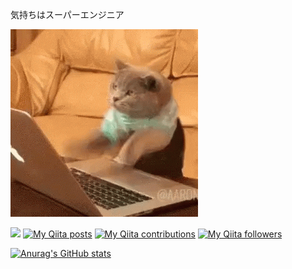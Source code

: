 気持ちはスーパーエンジニア

![demo](images/01.gif)

![](https://komarev.com/ghpvc/?username=starswirl&color=blue)
[![My Qiita posts](https://qiita-badge.apiapi.app/s/starswirl_k/posts.svg)](http://qiita.com/starswirl_k)
[![My Qiita contributions](https://qiita-badge.apiapi.app/s/starswirl_k/contributions.svg)](http://qiita.com/starswirl_k)
[![My Qiita followers](https://qiita-badge.apiapi.app/s/starswirl_k/followers.svg)](http://qiita.com/starswirl_k)


[![Anurag's GitHub stats](https://github-readme-stats.vercel.app/api?username=starswirl)](https://github.com/anuraghazra/github-readme-stats&theme=radical)

<!--
**starswirl/starswirl** is a ✨ _special_ ✨ repository because its `README.md` (this file) appears on your GitHub profile.

Here are some ideas to get you started:

- 🔭 I’m currently working on ...
- 🌱 I’m currently learning ...
- 👯 I’m looking to collaborate on ...
- 🤔 I’m looking for help with ...
- 💬 Ask me about ...
- 📫 How to reach me: ...
- 😄 Pronouns: ...
- ⚡ Fun fact: ...
-->
